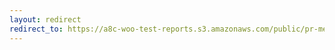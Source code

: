 ```yaml
---
layout: redirect
redirect_to: https://a8c-woo-test-reports.s3.amazonaws.com/public/pr-merge/41039/e2e/index.html
---
```

